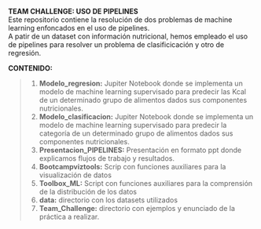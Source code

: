 **TEAM CHALLENGE: USO DE PIPELINES**  
Este repositorio contiene la resolución de dos problemas de machine learning enfoncados en el uso de pipelines.  
A patir de un dataset con información nutricional, hemos empleado el uso de pipelines para resolver un problema de clasificicación y otro de regresión. 

**CONTENIDO:**
> 1. **Modelo_regresion:** Jupiter Notebook donde se implementa un modelo de machine learning supervisado para predecir las Kcal de un determinado grupo de alimentos dados sus componentes nutricionales.
> 2. **Modelo_clasificacion:** Jupiter Notebook donde se implementa un modelo de machine learning supervisado para predecir la categoría de un determinado grupo de alimentos dados sus componentes nutricionales.
> 3. **Presentacion_PIPELINES:** Presentación en formato ppt donde explicamos flujos de trabajo y resultados.
> 4. **Bootcampviztools:** Scrip con funciones auxiliares para la visualización de datos
> 5. **Toolbox_ML:** Script con funciones auxiliares para la comprensión de la distribución de los datos
> 6. **data:** directorio con los datasets utilizados
> 7. **Team_Challenge:** directorio con ejemplos y enunciado de la práctica a realizar.
